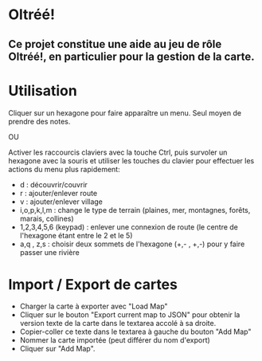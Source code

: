 # Oltréé!
## Ce projet constitue une aide au jeu de rôle Oltréé!, en particulier pour la gestion de la carte.

# Utilisation
Cliquer sur un hexagone pour faire apparaître un menu. Seul moyen de prendre des notes.

OU

Activer les raccourcis claviers avec la touche Ctrl, puis survoler un hexagone avec la souris et utiliser les touches du clavier pour effectuer les actions du menu plus rapidement:
- d : découvrir/couvrir
- r : ajouter/enlever route
- v : ajouter/enlever village
- i,o,p,k,l,m : change le type de terrain (plaines, mer, montagnes, forêts, marais, collines)
- 1,2,3,4,5,6 (keypad) : enlever une connexion de route (le centre de l'hexagone étant entre le 2 et le 5)
- a,q , z,s : choisir deux sommets de l'hexagone (+,- , +,-) pour y faire passer une rivière

# Import / Export de cartes
- Charger la carte à exporter avec "Load Map"
- Cliquer sur le bouton "Export current map to JSON" pour obtenir la version texte de la carte dans le textarea accolé à sa droite.
- Copier-coller ce texte dans le textarea à gauche du bouton "Add Map"
- Nommer la carte importée (peut différer du nom d'export)
- Cliquer sur "Add Map".